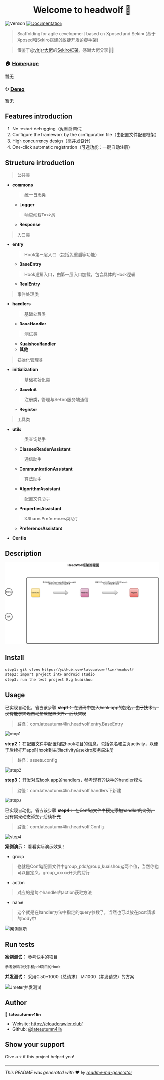 <h1 align="center">Welcome to headwolf 👋</h1>
<p>
  <img alt="Version" src="https://img.shields.io/badge/version-v0.01-blue.svg?cacheSeconds=2592000" />
  <a href="w文档" target="_blank">
    <img alt="Documentation" src="https://img.shields.io/badge/documentation-yes-brightgreen.svg" />
  </a>
</p>

> Scaffolding for agile development based on Xposed and Sekiro (基于Xposed和Sekiro搭建的敏捷开发的脚手架)

> 借鉴于@[virjar大佬](https://github.com/virjar)的[Sekiro框架](https://github.com/virjar/sekiro)，感谢大佬分享:ok_woman:

### 🏠 [Homepage]()

暂无

### ✨ [Demo]()

暂无

## Features introduction

1. No restart debugging（免重启调试）
2. Configure the framework by the configuration file（由配置文件配置框架）
3. High concurrency design（高并发设计）
4. One-click automatic registration（可选功能：一键自动注册）

## Structure introduction

> 公共类
- **commons** 

  > 统一日志类
  - **Logger**
  
  > 响应线程Task类
  - **Response**
  
> 入口类 
- **entry**

  > Hook第一层入口（包括免重启等功能）
  - **BaseEntry**

  > Hook逻辑入口，由第一层入口加载，包含具体的Hook逻辑
  - **RealEntry**

> 事件处理类 
- **handlers**

  > 基础处理类
  - **BaseHandler**

  > 测试类
  - **KuaishouHandler**
  - **其他**

> 初始化管理类
- **initialization**

  > 基础初始化类
  - **BaseInit**

  > 注册类，管理与Sekiro服务端通信
  - **Register**

> 工具类
- **utils**

  > 类查询助手
  - **ClassesReaderAssistant**

  > 通信助手
  - **CommunicationAssistant**

  > 算法助手
  - **AlgorithmAssistant**

  > 配置文件助手
  - **PropertiesAssistant**

  > XSharedPreferences类助手
  - **PreferenceAssistant**
  
- **Config**

## Description
![相关图示说明](https://github.com/lateautumn4lin/diagrams_dir/blob/master/headwolf_flow.png)

## Install

```sh
step1: git clone https://github.com/lateautumn4lin/headwolf
step2: import project into android studio
step3: run the test project E.g kuaishou
```

## Usage

已实现自动化，省去该步骤 ~~**step1：** 在源码中加入hook app的包名，由于技术lj，没有能够实现自动加载配置文件、后续实现~~

>路径：com.lateautumn4lin.headwolf.entry.BaseEntry

![step1](https://github.com/lateautumn4lin/headwolf/blob/master/sources/step1.png)

**step2：** 在配置文件中配置相应hook项目的信息，包括包名和主页activity，以便于后续打开app时hook到主页activity向sekiro服务端注册

>路径：assets.config

![step2](https://github.com/lateautumn4lin/headwolf/blob/master/sources/step2.png)

**step3：** 开发对应hook app的handlers，参考现有的快手的handler模块

>路径：com.lateautumn4lin.headwolf.handlers下新建

![step3](https://github.com/lateautumn4lin/headwolf/blob/master/sources/step3.png)

已实现自动化，省去该步骤 ~~**step4：** 在Config文件中预先添加handler的实例，没有实现动态添加，后续补充~~

>路径：com.lateautumn4lin.headwolf.Config

![step4](https://github.com/lateautumn4lin/headwolf/blob/master/sources/step4.png)

**案例演示：** 看看实际演示效果！

- group
>也就是Config配置文件中group_pdd/group_kuaishou这两个值，当然你也可以自定义，group_xxxxx开头的就行

- action
>对应的是每个handler的action获取方法

- name
>这个就是在handler方法中指定的query参数了，当然也可以放在post请求的body中

![案例演示](https://github.com/lateautumn4lin/headwolf/blob/master/sources/%E8%B0%83%E7%94%A8%E6%A1%88%E4%BE%8B.png)

## Run tests

**案例测试：** 参考快手的项目

```sh
参考源码中快手和pdd项目的Hook
```

**并发测试：** 采用C:50*1000（总请求） M:1000（并发请求）的方案

![Jmeter并发测试](https://github.com/lateautumn4lin/headwolf/blob/master/sources/Jmeter%E5%B9%B6%E5%8F%91%E6%B5%8B%E8%AF%95.png)

## Author

👤 **lateautumn4lin**

* Website: https://cloudcrawler.club/
* Github: [@lateautumn4lin](https://github.com/lateautumn4lin)

## Show your support

Give a ⭐️ if this project helped you!

***
_This README was generated with ❤️ by [readme-md-generator](https://github.com/kefranabg/readme-md-generator)_

